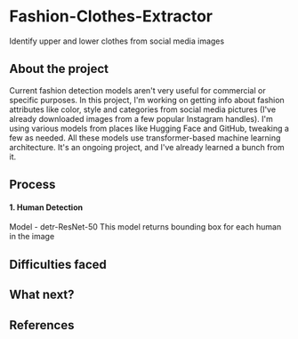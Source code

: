 # Fashion-Clothes-Extractor
Identify upper and lower clothes from social media images

## About the project
Current fashion detection models aren't very useful for commercial or specific purposes. In this project, I'm working on getting info about fashion attributes like color, style and categories from social media pictures (I've already downloaded images from a few popular Instagram handles). I'm using various models from places like Hugging Face and GitHub, tweaking a few as needed. All these models use transformer-based machine learning architecture. It's an ongoing project, and I've already learned a bunch from it.

## Process
#### 1. Human Detection
Model - detr-ResNet-50
This model returns bounding box for each human in the image

## Difficulties faced

## What next?

## References
